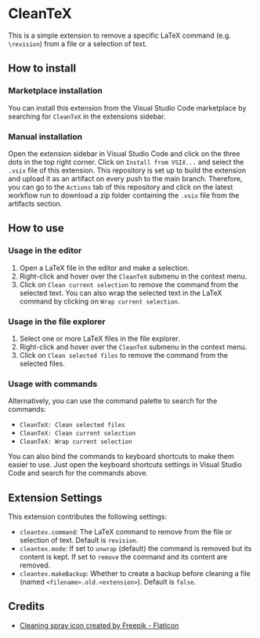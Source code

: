 # CleanTeX

This is a simple extension to remove a specific LaTeX command (e.g. `\revision`) from a file or a selection of text.

## How to install

### Marketplace installation

You can install this extension from the Visual Studio Code marketplace by searching for `CleanTeX` in the extensions sidebar.

### Manual installation

Open the extension sidebar in Visual Studio Code and click on the three dots in the top right corner. Click on `Install from VSIX...` and select the `.vsix` file of this extension. This repository is set up to build the extension and upload it as an artifact on every push to the main branch. Therefore, you can go to the `Actions` tab of this repository and click on the latest workflow run to download a zip folder containing the `.vsix` file from the artifacts section.

## How to use

### Usage in the editor

1. Open a LaTeX file in the editor and make a selection.
2. Right-click and hover over the `CleanTeX` submenu in the context menu.
3. Click on `Clean current selection` to remove the command from the selected text. You can also wrap the selected text in the LaTeX command by clicking on `Wrap current selection`.

### Usage in the file explorer

1. Select one or more LaTeX files in the file explorer.
2. Right-click and hover over the `CleanTeX` submenu in the context menu.
3. Click on `Clean selected files` to remove the command from the selected files.

### Usage with commands

Alternatively, you can use the command palette to search for the commands:

* `CleanTeX: Clean selected files`
* `CleanTeX: Clean current selection`
* `CleanTeX: Wrap current selection`

You can also bind the commands to keyboard shortcuts to make them easier to use. Just open the keyboard shortcuts settings in Visual Studio Code and search for the commands above.

## Extension Settings

This extension contributes the following settings:

* `cleantex.command`: The LaTeX command to remove from the file or selection of text. Default is `revision`.
* `cleantex.mode`: If set to `unwrap` (default) the command is removed but its content is kept. If set to `remove` the command and its content are removed.
* `cleantex.makeBackup`: Whether to create a backup before cleaning a file (named `<filename>.old.<extension>`). Default is `false`.

## Credits

* <a href="https://www.flaticon.com/free-icons/cleaning-spray" title="cleaning spray icon">Cleaning spray icon created by Freepik - Flaticon</a>
